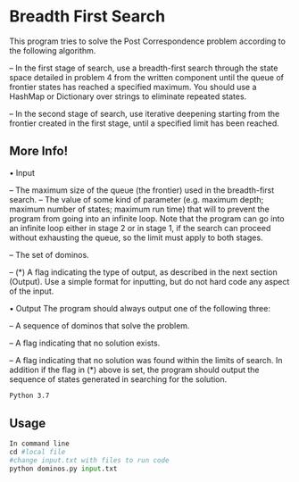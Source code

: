 # Breadth First Search

This program tries to solve the Post Correspondence problem according to the following algorithm.

– In the first stage of search, use a breadth-first search through the state space
detailed in problem 4 from the written component until the queue of frontier
states has reached a specified maximum. You should use a HashMap or
Dictionary over strings to eliminate repeated states.

– In the second stage of search, use iterative deepening starting from the frontier
created in the first stage, until a specified limit has been reached.



## More Info!

• Input


– The maximum size of the queue (the frontier) used in the breadth-first search.
– The value of some kind of parameter (e.g. maximum depth; maximum number of states; maximum run time) that will to prevent the program from going
into an infinite loop. Note that the program can go into an infinite loop either in stage 2 or in stage 1, if the search can proceed without exhausting the
queue, so the limit must apply to both stages.

– The set of dominos.

– (*) A flag indicating the type of output, as described in the next section
(Output).
Use a simple format for inputting, but do not hard code any aspect of the input.


• Output
The program should always output one of the following three:

– A sequence of dominos that solve the problem.

– A flag indicating that no solution exists.

– A flag indicating that no solution was found within the limits of search.
In addition if the flag in (*) above is set, the program should output the sequence of states generated in searching for the solution.


```bash
Python 3.7
```

## Usage

```python
In command line 
cd #local file 
#change input.txt with files to run code
python dominos.py input.txt

```
